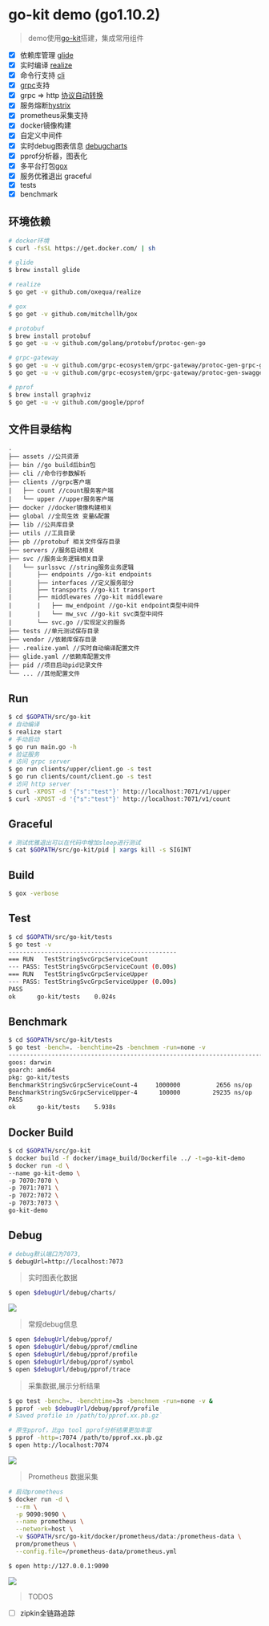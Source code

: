 # go-kit demo (go1.10.2)

> demo使用[go-kit](https://github.com/go-kit/kit)搭建，集成常用组件
- [x] 依赖库管理 [glide](https://github.com/Masterminds/glide)
- [x] 实时编译 [realize](https://github.com/oxequa/realize)
- [x] 命令行支持 [cli](https://github.com/urfave/cli)
- [x] [grpc](https://github.com/grpc/grpc)支持 
- [x] grpc => http [协议自动转换](https://github.com/grpc-ecosystem/grpc-gateway)
- [x] 服务熔断[hystrix](https://github.com/afex/hystrix-go) 
- [x] prometheus采集支持
- [x] docker镜像构建
- [x] 自定义中间件
- [x] 实时debug图表信息 [debugcharts](https://github.com/mkevac/debugcharts)
- [x] pprof分析器，图表化
- [x] 多平台打包[gox](https://github.com/mitchellh/gox)
- [x] 服务优雅退出 graceful
- [x] tests
- [x] benchmark

## 环境依赖
```bash
# docker环境
$ curl -fsSL https://get.docker.com/ | sh

# glide
$ brew install glide

# realize
$ go get -v github.com/oxequa/realize

# gox
$ go get -v github.com/mitchellh/gox

# protobuf
$ brew install protobuf
$ go get -u -v github.com/golang/protobuf/protoc-gen-go

# grpc-gateway
$ go get -u -v github.com/grpc-ecosystem/grpc-gateway/protoc-gen-grpc-gateway
$ go get -u -v github.com/grpc-ecosystem/grpc-gateway/protoc-gen-swagger

# pprof
$ brew install graphviz
$ go get -u -v github.com/google/pprof
```

## 文件目录结构
```
.
├── assets //公共资源
├── bin //go build后bin包
├── cli //命令行参数解析
├── clients //grpc客户端
|   ├── count //count服务客户端
|   └── upper //upper服务客户端
├── docker //docker镜像构建相关
├── global //全局生效 变量&配置
├── lib //公共库目录
├── utils //工具目录
├── pb //protobuf 相关文件保存目录
├── servers //服务启动相关
├── svc //服务业务逻辑相关目录
|   └── surlssvc //string服务业务逻辑
|       ├── endpoints //go-kit endpoints
|       ├── interfaces //定义服务部分
|       ├── transports //go-kit transport
|       ├── middlewares //go-kit middleware
|       |   ├── mw_endpoint //go-kit endpoint类型中间件
|       |   └── mw_svc //go-kit svc类型中间件
|       └── svc.go //实现定义的服务
├── tests //单元测试保存目录
├── vendor //依赖库保存目录
├── .realize.yaml //实时自动编译配置文件
├── glide.yaml //依赖库配置文件
├── pid //项目启动pid记录文件
└── ... //其他配置文件

```

## Run
```bash
$ cd $GOPATH/src/go-kit
# 自动编译
$ realize start
# 手动启动
$ go run main.go -h 
# 验证服务
# 访问 grpc server
$ go run clients/upper/client.go -s test
$ go run clients/count/client.go -s test
# 访问 http server
$ curl -XPOST -d '{"s":"test"}' http://localhost:7071/v1/upper
$ curl -XPOST -d '{"s":"test"}' http://localhost:7071/v1/count
```

## Graceful
```bash
# 测试优雅退出可以在代码中增加sleep进行测试
$ cat $GOPATH/src/go-kit/pid | xargs kill -s SIGINT
```

## Build
```bash
$ gox -verbose
```

## Test
```bash
$ cd $GOPATH/src/go-kit/tests
$ go test -v
-----------------------------------------------
=== RUN   TestStringSvcGrpcServiceCount
--- PASS: TestStringSvcGrpcServiceCount (0.00s)
=== RUN   TestStringSvcGrpcServiceUpper
--- PASS: TestStringSvcGrpcServiceUpper (0.00s)
PASS
ok  	go-kit/tests	0.024s

```

## Benchmark
```bash
$ cd $GOPATH/src/go-kit/tests
$ go test -bench=. -benchtime=2s -benchmem -run=none -v
----------------------------------------------------------------------------------------------------
goos: darwin
goarch: amd64
pkg: go-kit/tests
BenchmarkStringSvcGrpcServiceCount-4   	 1000000	      2656 ns/op	    1408 B/op	      18 allocs/op
BenchmarkStringSvcGrpcServiceUpper-4   	  100000	     29235 ns/op	    2471 B/op	      40 allocs/op
PASS
ok  	go-kit/tests	5.938s
```

## Docker Build
```bash
$ cd $GOPATH/src/go-kit
$ docker build -f docker/image_build/Dockerfile ../ -t=go-kit-demo
$ docker run -d \
--name go-kit-demo \
-p 7070:7070 \
-p 7071:7071 \
-p 7072:7072 \
-p 7073:7073 \
go-kit-demo
```

## Debug
```bash
# debug默认端口为7073,
$ debugUrl=http://localhost:7073
```
>实时图表化数据
```bash
$ open $debugUrl/debug/charts/
```
<img src="assets/debug-charts.png" />

>常规debug信息
```bash
$ open $debugUrl/debug/pprof/
$ open $debugUrl/debug/pprof/cmdline
$ open $debugUrl/debug/pprof/profile
$ open $debugUrl/debug/pprof/symbol
$ open $debugUrl/debug/pprof/trace
```

>采集数据,展示分析结果
```bash
$ go test -bench=. -benchtime=3s -benchmem -run=none -v &
$ pprof -web $debugUrl/debug/pprof/profile
# Saved profile in /path/to/pprof.xx.pb.gz`
```

```bash
# 原生pprof，比go tool pprof分析结果更加丰富
$ pprof -http=:7074 /path/to/pprof.xx.pb.gz
$ open http://localhost:7074
```
<img src="assets/debug-pprof.png" />

>Prometheus 数据采集
```bash
# 启动prometheus
$ docker run -d \
  --rm \
  -p 9090:9090 \
  --name prometheus \
  --network=host \
  -v $GOPATH/src/go-kit/docker/prometheus/data:/prometheus-data \
  prom/prometheus \
  --config.file=/prometheus-data/prometheus.yml

$ open http://127.0.0.1:9090
```
<img src="assets/prometheus.png" />

> TODOS
- [ ] zipkin全链路追踪
